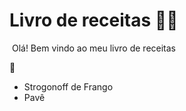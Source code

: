 # Livro de receitas :man_cook:

​	Olá! Bem vindo ao meu livro de receitas

 :wave:

- Strogonoff de Frango
- Pavê
